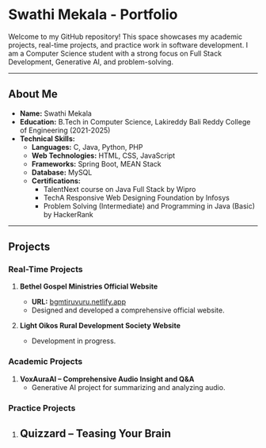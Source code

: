 # Swathi Mekala - Portfolio

Welcome to my GitHub repository! This space showcases my academic projects, real-time projects, and practice work in software development. I am a Computer Science student with a strong focus on Full Stack Development, Generative AI, and problem-solving.

---

## About Me
- **Name:** Swathi Mekala  
- **Education:** B.Tech in Computer Science, Lakireddy Bali Reddy College of Engineering (2021-2025)  
- **Technical Skills:**  
  - **Languages:** C, Java, Python, PHP  
  - **Web Technologies:** HTML, CSS, JavaScript  
  - **Frameworks:** Spring Boot, MEAN Stack  
  - **Database:** MySQL  
  - **Certifications:**  
    - TalentNext course on Java Full Stack by Wipro  
    - TechA Responsive Web Designing Foundation by Infosys  
    - Problem Solving (Intermediate) and Programming in Java (Basic) by HackerRank  

---

## Projects

### Real-Time Projects
1. **Bethel Gospel Ministries Official Website**  
   - **URL:** [bgmtiruvuru.netlify.app](https://bgmtiruvuru.netlify.app)  
   - Designed and developed a comprehensive official website.  
   
2. **Light Oikos Rural Development Society Website**  
   - Development in progress.  

### Academic Projects
1. **VoxAuraAI – Comprehensive Audio Insight and Q&A**  
   - Generative AI project for summarizing and analyzing audio.  

### Practice Projects
1. **Quizzard – Teasing Your Brain**  
   -

<!---
swathiA7/swathiA7 is a ✨ special ✨ repository because its `README.md` (this file) appears on your GitHub profile.
You can click the Preview link to take a look at your changes.
--->
